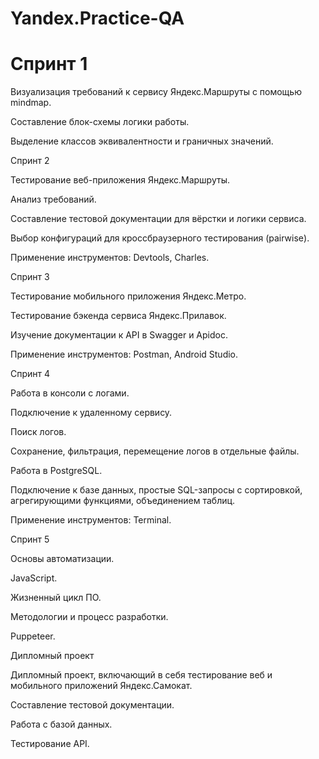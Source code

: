 # Yandex.Practice-QA

# Спринт 1

Визуализация требований к сервису Яндекс.Маршруты с помощью mindmap. 

Составление блок-схемы логики работы. 

Выделение классов эквивалентности и граничных значений.

Спринт 2

Тестирование веб-приложения Яндекс.Маршруты.

Анализ требований. 

Составление тестовой документации для вёрстки и логики сервиса. 

Выбор конфигураций для кроссбраузерного тестирования (pairwise). 

Применение инструментов: Devtools, Charles.

Спринт 3

Тестирование мобильного приложения Яндекс.Метро. 

Тестирование бэкенда сервиса Яндекс.Прилавок. 

Изучение документации к API в Swagger и Apidoc. 

Применение инструментов: Postman, Android Studio.

Спринт 4

Работа в консоли с логами. 

Подключение к удаленному сервису. 

Поиск логов. 

Сохранение, фильтрация, перемещение логов в отдельные файлы. 

Работа в PostgreSQL. 

Подключение к базе данных, простые SQL-запросы с сортировкой, агрегирующими функциями, объединением таблиц. 

Применение инструментов: Terminal.

Спринт 5

Основы автоматизации. 

JavaScript. 

Жизненный цикл ПО. 

Методологии и процесс разработки. 

Puppeteer.

Дипломный проект

Дипломный проект, включающий в себя тестирование веб и мобильного приложений Яндекс.Самокат.

Составление тестовой документации. 

Работа с базой данных.

Тестирование API.
